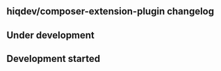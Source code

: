 hiqdev/composer-extension-plugin changelog
------------------------------------------

## Under development


## Development started


